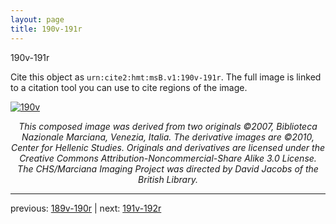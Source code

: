 ```yaml
---
layout: page
title: 190v-191r
---
```


190v-191r

Cite this object as `urn:cite2:hmt:msB.v1:190v-191r`. The full image is linked to a citation tool you can use to cite regions of the image.

[![190v](http://www.homermultitext.org/iipsrv?IIIF=/project/homer/pyramidal/deepzoom/hmt/vbbifolio/v1/vb_190v_191r.tif/full/800,/0/default.jpg)](http://www.homermultitext.org/ict2/?urn=urn:cite2:hmt:vbbifolio.v1:vb_190v_191r) 

<p style="text-align: center; font-style: italic;">This composed image was derived from two originals ©2007, Biblioteca Nazionale Marciana, Venezia, Italia. The derivative images are ©2010, Center for Hellenic Studies. Originals and derivatives are licensed under the Creative Commons Attribution-Noncommercial-Share Alike 3.0 License. The CHS/Marciana Imaging Project was directed by David Jacobs of the British Library.</p>

---

previous: [189v-190r](../189v-190r/) | next: [191v-192r](../191v-192r/)